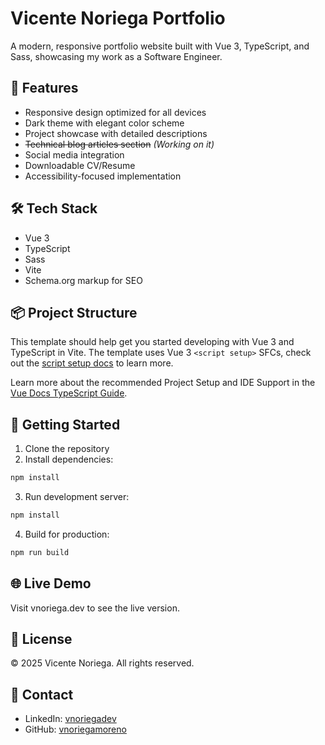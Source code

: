 # Vicente Noriega Portfolio

A modern, responsive portfolio website built with Vue 3, TypeScript, and Sass, showcasing my work as a Software Engineer.

## 🚀 Features

- Responsive design optimized for all devices
- Dark theme with elegant color scheme
- Project showcase with detailed descriptions
- ~~Technical blog articles section~~ _(Working on it)_
- Social media integration
- Downloadable CV/Resume
- Accessibility-focused implementation

## 🛠 Tech Stack

- Vue 3
- TypeScript
- Sass
- Vite
- Schema.org markup for SEO

## 📦 Project Structure

This template should help get you started developing with Vue 3 and TypeScript in Vite. The template uses Vue 3 `<script setup>` SFCs, check out the [script setup docs](https://v3.vuejs.org/api/sfc-script-setup.html#sfc-script-setup) to learn more.

Learn more about the recommended Project Setup and IDE Support in the [Vue Docs TypeScript Guide](https://vuejs.org/guide/typescript/overview.html#project-setup).


## 🚀 Getting Started

1. Clone the repository
2. Install dependencies:
```bash
npm install
```
3. Run development server:
```bash
npm install
```
4. Build for production:
```bash
npm run build
```

## 🌐 Live Demo
Visit vnoriega.dev to see the live version.

## 📝 License
© 2025 Vicente Noriega. All rights reserved.

## 🤝 Contact
- LinkedIn: [vnoriegadev](https://linkedin.com/in/vnoriegadev)
- GitHub: [vnoriegamoreno](https://github.com/vnoriegamoreno)